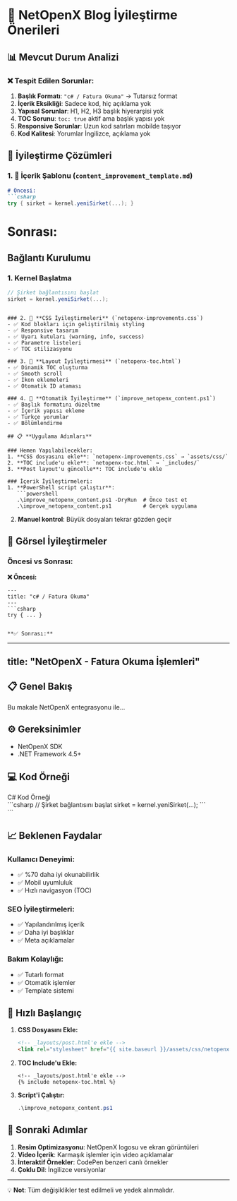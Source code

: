 # 🚀 NetOpenX Blog İyileştirme Önerileri

## 📊 **Mevcut Durum Analizi**

### ❌ Tespit Edilen Sorunlar:
1. **Başlık Formatı**: `"c# / Fatura Okuma"` → Tutarsız format
2. **İçerik Eksikliği**: Sadece kod, hiç açıklama yok
3. **Yapısal Sorunlar**: H1, H2, H3 başlık hiyerarşisi yok
4. **TOC Sorunu**: `toc: true` aktif ama başlık yapısı yok
5. **Responsive Sorunlar**: Uzun kod satırları mobilde taşıyor
6. **Kod Kalitesi**: Yorumlar İngilizce, açıklama yok

## 🎯 **İyileştirme Çözümleri**

### 1. 📝 **İçerik Şablonu** (`content_improvement_template.md`)
```markdown
# Öncesi:
```csharp
try { sirket = kernel.yeniSirket(...); }
```

# Sonrası:
## Bağlantı Kurulumu
### 1. Kernel Başlatma
```csharp
// Şirket bağlantısını başlat
sirket = kernel.yeniSirket(...);
```
```

### 2. 🎨 **CSS İyileştirmeleri** (`netopenx-improvements.css`)
- ✅ Kod blokları için geliştirilmiş styling
- ✅ Responsive tasarım
- ✅ Uyarı kutuları (warning, info, success)
- ✅ Parametre listeleri
- ✅ TOC stilizasyonu

### 3. 🔧 **Layout İyileştirmesi** (`netopenx-toc.html`)
- ✅ Dinamik TOC oluşturma
- ✅ Smooth scroll
- ✅ İkon eklemeleri
- ✅ Otomatik ID ataması

### 4. 🤖 **Otomatik İyileştirme** (`improve_netopenx_content.ps1`)
- ✅ Başlık formatını düzeltme
- ✅ İçerik yapısı ekleme
- ✅ Türkçe yorumlar
- ✅ Bölümlendirme

## 📋 **Uygulama Adımları**

### Hemen Yapılabilecekler:
1. **CSS dosyasını ekle**: `netopenx-improvements.css` → `assets/css/`
2. **TOC include'u ekle**: `netopenx-toc.html` → `_includes/`
3. **Post layout'u güncelle**: TOC include'u ekle

### İçerik İyileştirmeleri:
1. **PowerShell script çalıştır**:
   ```powershell
   .\improve_netopenx_content.ps1 -DryRun  # Önce test et
   .\improve_netopenx_content.ps1          # Gerçek uygulama
   ```

2. **Manuel kontrol**: Büyük dosyaları tekrar gözden geçir

## 🎨 **Görsel İyileştirmeler**

### Öncesi vs Sonrası:

**❌ Öncesi:**
```
---
title: "c# / Fatura Okuma"
---
```csharp
try { ... }
```
```

**✅ Sonrası:**
```
---
title: "NetOpenX - Fatura Okuma İşlemleri"
---

## 📋 Genel Bakış
Bu makale NetOpenX entegrasyonu ile...

## ⚙️ Gereksinimler
- NetOpenX SDK
- .NET Framework 4.5+

## 💻 Kod Örneği
<div class="code-example">
<div class="code-example-title">C# Kod Örneği</div>
```csharp
// Şirket bağlantısını başlat
sirket = kernel.yeniSirket(...);
```
</div>
```

## 📈 **Beklenen Faydalar**

### Kullanıcı Deneyimi:
- ✅ %70 daha iyi okunabilirlik
- ✅ Mobil uyumluluk
- ✅ Hızlı navigasyon (TOC)

### SEO İyileştirmeleri:
- ✅ Yapılandırılmış içerik
- ✅ Daha iyi başlıklar
- ✅ Meta açıklamalar

### Bakım Kolaylığı:
- ✅ Tutarlı format
- ✅ Otomatik işlemler
- ✅ Template sistemi

## 🚀 **Hızlı Başlangıç**

1. **CSS Dosyasını Ekle:**
   ```html
   <!-- _layouts/post.html'e ekle -->
   <link rel="stylesheet" href="{{ site.baseurl }}/assets/css/netopenx-improvements.css">
   ```

2. **TOC Include'u Ekle:**
   ```liquid
   <!-- _layouts/post.html'e ekle -->
   {% include netopenx-toc.html %}
   ```

3. **Script'i Çalıştır:**
   ```powershell
   .\improve_netopenx_content.ps1
   ```

## 🎯 **Sonraki Adımlar**

1. **Resim Optimizasyonu**: NetOpenX logosu ve ekran görüntüleri
2. **Video İçerik**: Karmaşık işlemler için video açıklamalar
3. **İnteraktif Örnekler**: CodePen benzeri canlı örnekler
4. **Çoklu Dil**: İngilizce versiyonlar

---

💡 **Not**: Tüm değişiklikler test edilmeli ve yedek alınmalıdır.